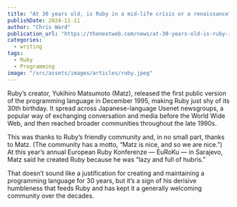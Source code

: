 ```yaml
---
title: "At 30 years old, is Ruby in a mid-life crisis or a renaissance?"
publishDate: 2024-11-11
author: "Chris Ward"
publication_url: "https://thenextweb.com/news/at-30-years-old-is-ruby-in-a-mid-life-crisis-or-a-renaissance"
categories:
  - writing
tags:
  - Ruby
  - Programming
image: "/src/assets/images/articles/ruby.jpeg"
---
```


Ruby’s creator, Yukihiro Matsumoto (Matz), released the first public version of the programming language in December 1995, making Ruby just shy of its 30th birthday. It spread across Japanese-language Usenet newsgroups, a popular way of exchanging conversation and media before the World Wide Web, and then reached broader communities throughout the late 1990s.

This was thanks to Ruby’s friendly community and, in no small part, thanks to Matz. (The community has a motto, “Matz is nice, and so we are nice.”) At this year’s annual European Ruby Konferenze — EuRoKu — in Sarajevo, Matz said he created Ruby because he was “lazy and full of hubris.”

That doesn’t sound like a justification for creating and maintaining a programming language for 30 years, but it’s a sign of his derisive humbleness that feeds Ruby and has kept it a generally welcoming community over the decades.